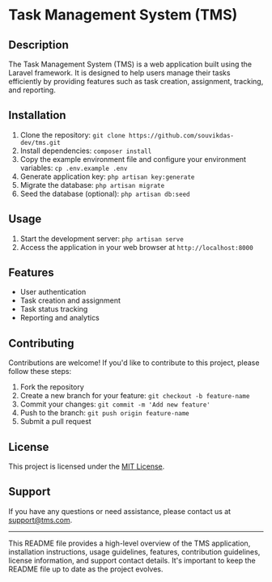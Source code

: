 # Task Management System (TMS)

## Description
The Task Management System (TMS) is a web application built using the Laravel framework. It is designed to help users manage their tasks efficiently by providing features such as task creation, assignment, tracking, and reporting.

## Installation
1. Clone the repository: `git clone https://github.com/souvikdas-dev/tms.git`
2. Install dependencies: `composer install`
3. Copy the example environment file and configure your environment variables: `cp .env.example .env`
4. Generate application key: `php artisan key:generate`
5. Migrate the database: `php artisan migrate`
6. Seed the database (optional): `php artisan db:seed`

## Usage
1. Start the development server: `php artisan serve`
2. Access the application in your web browser at `http://localhost:8000`

## Features
- User authentication
- Task creation and assignment
- Task status tracking
- Reporting and analytics

## Contributing
Contributions are welcome! If you'd like to contribute to this project, please follow these steps:
1. Fork the repository
2. Create a new branch for your feature: `git checkout -b feature-name`
3. Commit your changes: `git commit -m 'Add new feature'`
4. Push to the branch: `git push origin feature-name`
5. Submit a pull request

## License
This project is licensed under the [MIT License](https://opensource.org/licenses/MIT).

## Support
If you have any questions or need assistance, please contact us at support@tms.com.

---

This README file provides a high-level overview of the TMS application, installation instructions, usage guidelines, features, contribution guidelines, license information, and support contact details. It's important to keep the README file up to date as the project evolves.